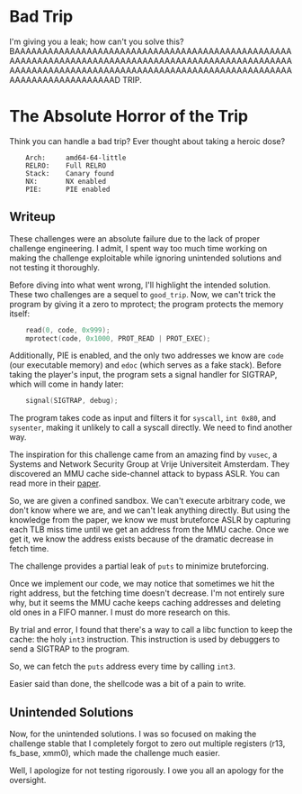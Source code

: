 # Bad Trip

I'm giving you a leak; how can't you solve this? BAAAAAAAAAAAAAAAAAAAAAAAAAAAAAAAAAAAAAAAAAAAAAAAAAAAAAAAAAAAAAAAAAAAAAAAAAAAAAAAAAAAAAAAAAAAAAAAAAAAAAAAAAAAAAAAAAAAAAAAAAAAAAAAAAAAAAAAAAAAAAAAAAAAAAAAAAAAAAAAAAAAAAAAAAAAD TRIP.

# The Absolute Horror of the Trip

Think you can handle a bad trip? Ever thought about taking a heroic dose?

```
    Arch:     amd64-64-little
    RELRO:    Full RELRO
    Stack:    Canary found
    NX:       NX enabled
    PIE:      PIE enabled
```

## Writeup
These challenges were an absolute failure due to the lack of proper challenge engineering. I admit, I spent way too much time working on making the challenge exploitable while ignoring unintended solutions and not testing it thoroughly.

Before diving into what went wrong, I'll highlight the intended solution. These two challenges are a sequel to `good_trip`. Now, we can't trick the program by giving it a zero to mprotect; the program protects the memory itself:
```c
    read(0, code, 0x999);
    mprotect(code, 0x1000, PROT_READ | PROT_EXEC);
```
Additionally, PIE is enabled, and the only two addresses we know are `code` (our executable memory) and `edoc` (which serves as a fake stack). Before taking the player's input, the program sets a signal handler for SIGTRAP, which will come in handy later:
```c
    signal(SIGTRAP, debug);
```

The program takes code as input and filters it for `syscall`, `int 0x80`, and `sysenter`, making it unlikely to call a syscall directly. We need to find another way.

The inspiration for this challenge came from an amazing find by `vusec`, a Systems and Network Security Group at Vrije Universiteit Amsterdam. They discovered an MMU cache side-channel attack to bypass ASLR. You can read more in their [paper](https://download.vusec.net/papers/anc_ndss17.pdf).

So, we are given a confined sandbox. We can't execute arbitrary code, we don't know where we are, and we can't leak anything directly. 
But using the knowledge from the paper, we know we must bruteforce ASLR by capturing each TLB miss time until we get an address from the MMU cache. Once we get it, we know the address exists because of the dramatic decrease in fetch time.

The challenge provides a partial leak of `puts` to minimize bruteforcing.

Once we implement our code, we may notice that sometimes we hit the right address, but the fetching time doesn't decrease. I'm not entirely sure why, but it seems the MMU cache keeps caching addresses and deleting old ones in a FIFO manner. I must do more research on this.

By trial and error, I found that there's a way to call a libc function to keep the cache: the holy `int3` instruction. This instruction is used by debuggers to send a SIGTRAP to the program.

So, we can fetch the `puts` address every time by calling `int3`.

Easier said than done, the shellcode was a bit of a pain to write.

## Unintended Solutions
Now, for the unintended solutions. I was so focused on making the challenge stable that I completely forgot to zero out multiple registers (r13, fs_base, xmm0), which made the challenge much easier.

Well, I apologize for not testing rigorously. I owe you all an apology for the oversight.
